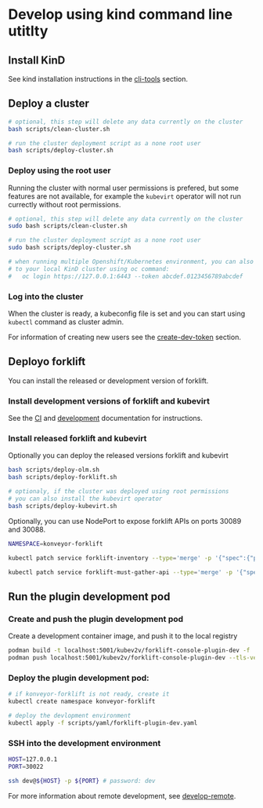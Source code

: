 # Develop using kind command line utitlty

## Install KinD

See kind installation instructions in the [cli-tools](cli-tools.md) section.

## Deploy a cluster

``` bash
# optional, this step will delete any data currently on the cluster
bash scripts/clean-cluster.sh

# run the cluster deployment script as a none root user
bash scripts/deploy-cluster.sh
```

### Deploy using the root user

Running the cluster with normal user permissions is prefered, but some features are not available, 
for example the `kubevirt` operator will not run currectly without root permissions.

``` bash
# optional, this step will delete any data currently on the cluster
sudo bash scripts/clean-cluster.sh

# run the cluster deployment script as a none root user
sudo bash scripts/deploy-cluster.sh

# when running multiple Openshift/Kubernetes environment, you can also [re-]login
# to your local KinD cluster using oc command:
#   oc login https://127.0.0.1:6443 --token abcdef.0123456789abcdef
```

### Log into the cluster

When the cluster is ready, a kubeconfig file is set and you can start using `kubectl` command as cluster admin.

For information of creating new users see the [create-dev-token](create-dev-token.md) section.

## Deployo forklift

You can install the released or development version of forklift.

### Install development versions of forklift and kubevirt

See the [CI](https://github.com/kubev2v/forkliftci) and [development](https://github.com/kubev2v/forklift) documentation for
instructions.

### Install released forklift and kubevirt

Optionally you can deploy the released versions forklift and kubevirt

``` bash
bash scripts/deploy-olm.sh
bash scripts/deploy-forklift.sh

# optionaly, if the cluster was deployed using root permissions
# you can also install the kubevirt operator
bash scripts/deploy-kubevirt.sh
```

Optionally, you can use NodePort to expose forklift APIs on ports 30089 and 30088.

``` bash
NAMESPACE=konveyor-forklift

kubectl patch service forklift-inventory --type='merge' -p '{"spec":{"ports":[{"name":"api-http","protocol":"TCP","port":8080,"targetPort":8080,"nodePort":30088}],"type":"NodePort"}}' -n ${NAMESPACE}

kubectl patch service forklift-must-gather-api --type='merge' -p '{"spec":{"ports":[{"name":"api-http","protocol":"TCP","port":8080,"targetPort":8080,"nodePort":30089}],"type":"NodePort"}}' -n ${NAMESPACE}
```

## Run the plugin development pod

### Create and push the plugin development pod

Create a development container image, and push it to the local registry

``` bash
podman build -t localhost:5001/kubev2v/forklift-console-plugin-dev -f ./build/Containerfile.dev
podman push localhost:5001/kubev2v/forklift-console-plugin-dev --tls-verify=false
```

### Deploy the plugin development pod:

``` bash
# if konveyor-forklift is not ready, create it
kubectl create namespace konveyor-forklift

# deploy the devlopment environment
kubectl apply -f scripts/yaml/forklift-plugin-dev.yaml
```

### SSH into the development environment

``` bash
HOST=127.0.0.1
PORT=30022

ssh dev@${HOST} -p ${PORT} # password: dev
```

For more information about remote development, see [develop-remote](develop-remote.md).
